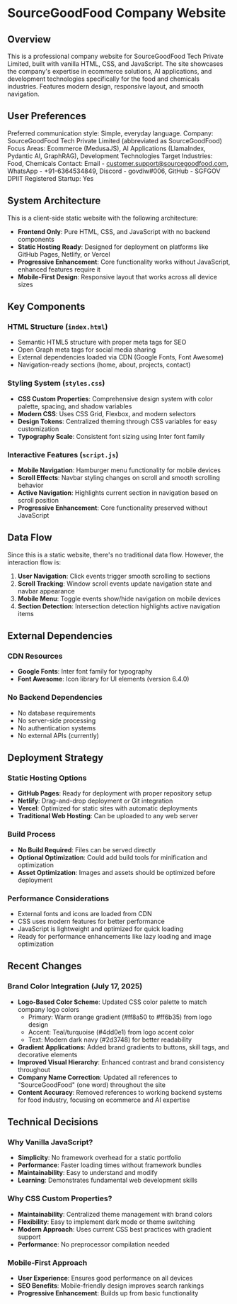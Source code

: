 # SourceGoodFood Company Website

## Overview

This is a professional company website for SourceGoodFood Tech Private Limited, built with vanilla HTML, CSS, and JavaScript. The site showcases the company's expertise in ecommerce solutions, AI applications, and development technologies specifically for the food and chemicals industries. Features modern design, responsive layout, and smooth navigation.

## User Preferences

Preferred communication style: Simple, everyday language.
Company: SourceGoodFood Tech Private Limited (abbreviated as SourceGoodFood)
Focus Areas: Ecommerce (MedusaJS), AI Applications (LlamaIndex, Pydantic AI, GraphRAG), Development Technologies
Target Industries: Food, Chemicals
Contact: Email - customer.support@sourcegoodfood.com, WhatsApp - +91-6364534849, Discord - govdiw#006, GitHub - SGFGOV
DPIIT Registered Startup: Yes

## System Architecture

This is a client-side static website with the following architecture:

- **Frontend Only**: Pure HTML, CSS, and JavaScript with no backend components
- **Static Hosting Ready**: Designed for deployment on platforms like GitHub Pages, Netlify, or Vercel
- **Progressive Enhancement**: Core functionality works without JavaScript, enhanced features require it
- **Mobile-First Design**: Responsive layout that works across all device sizes

## Key Components

### HTML Structure (`index.html`)
- Semantic HTML5 structure with proper meta tags for SEO
- Open Graph meta tags for social media sharing
- External dependencies loaded via CDN (Google Fonts, Font Awesome)
- Navigation-ready sections (home, about, projects, contact)

### Styling System (`styles.css`)
- **CSS Custom Properties**: Comprehensive design system with color palette, spacing, and shadow variables
- **Modern CSS**: Uses CSS Grid, Flexbox, and modern selectors
- **Design Tokens**: Centralized theming through CSS variables for easy customization
- **Typography Scale**: Consistent font sizing using Inter font family

### Interactive Features (`script.js`)
- **Mobile Navigation**: Hamburger menu functionality for mobile devices
- **Scroll Effects**: Navbar styling changes on scroll and smooth scrolling behavior
- **Active Navigation**: Highlights current section in navigation based on scroll position
- **Progressive Enhancement**: Core functionality preserved without JavaScript

## Data Flow

Since this is a static website, there's no traditional data flow. However, the interaction flow is:

1. **User Navigation**: Click events trigger smooth scrolling to sections
2. **Scroll Tracking**: Window scroll events update navigation state and navbar appearance
3. **Mobile Menu**: Toggle events show/hide navigation on mobile devices
4. **Section Detection**: Intersection detection highlights active navigation items

## External Dependencies

### CDN Resources
- **Google Fonts**: Inter font family for typography
- **Font Awesome**: Icon library for UI elements (version 6.4.0)

### No Backend Dependencies
- No database requirements
- No server-side processing
- No authentication systems
- No external APIs (currently)

## Deployment Strategy

### Static Hosting Options
- **GitHub Pages**: Ready for deployment with proper repository setup
- **Netlify**: Drag-and-drop deployment or Git integration
- **Vercel**: Optimized for static sites with automatic deployments
- **Traditional Web Hosting**: Can be uploaded to any web server

### Build Process
- **No Build Required**: Files can be served directly
- **Optional Optimization**: Could add build tools for minification and optimization
- **Asset Optimization**: Images and assets should be optimized before deployment

### Performance Considerations
- External fonts and icons are loaded from CDN
- CSS uses modern features for better performance
- JavaScript is lightweight and optimized for quick loading
- Ready for performance enhancements like lazy loading and image optimization

## Recent Changes

### Brand Color Integration (July 17, 2025)
- **Logo-Based Color Scheme**: Updated CSS color palette to match company logo colors
  - Primary: Warm orange gradient (#ff8a50 to #ff6b35) from logo design
  - Accent: Teal/turquoise (#4dd0e1) from logo accent color
  - Text: Modern dark navy (#2d3748) for better readability
- **Gradient Applications**: Added brand gradients to buttons, skill tags, and decorative elements
- **Improved Visual Hierarchy**: Enhanced contrast and brand consistency throughout
- **Company Name Correction**: Updated all references to "SourceGoodFood" (one word) throughout the site
- **Content Accuracy**: Removed references to working backend systems for food industry, focusing on ecommerce and AI expertise

## Technical Decisions

### Why Vanilla JavaScript?
- **Simplicity**: No framework overhead for a static portfolio
- **Performance**: Faster loading times without framework bundles
- **Maintainability**: Easy to understand and modify
- **Learning**: Demonstrates fundamental web development skills

### Why CSS Custom Properties?
- **Maintainability**: Centralized theme management with brand colors
- **Flexibility**: Easy to implement dark mode or theme switching
- **Modern Approach**: Uses current CSS best practices with gradient support
- **Performance**: No preprocessor compilation needed

### Mobile-First Approach
- **User Experience**: Ensures good performance on all devices
- **SEO Benefits**: Mobile-friendly design improves search rankings
- **Progressive Enhancement**: Builds up from basic functionality